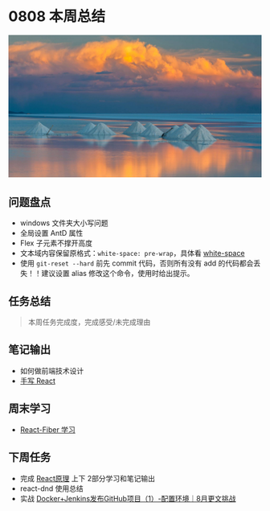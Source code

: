 
# 0808 本周总结

![](./bg-imgs/0808.jpg)

## 问题盘点

- windows 文件夹大小写问题
- 全局设置 AntD 属性
- Flex 子元素不撑开高度
- 文本域内容保留原格式：`white-space: pre-wrap`，具体看 [white-space](https://developer.mozilla.org/zh-CN/docs/Web/CSS/white-space)
- 使用 `git-reset --hard` 前先 commit 代码，否则所有没有 add 的代码都会丢失！！建议设置 alias 修改这个命令，使用时给出提示。 

## 任务总结
> 本周任务完成度，完成感受/未完成理由

## 笔记输出

- 如何做前端技术设计
- [手写 React](https://github.com/Jsmond2016/react-source)

## 周末学习

- [React-Fiber 学习](https://www.bilibili.com/video/BV1Z54y1Q7Up)


## 下周任务

- 完成 [React原理](https://www.bilibili.com/video/BV1Z54y1Q7Up) 上下 2部分学习和笔记输出
- react-dnd 使用总结
- 实战 [Docker+Jenkins发布GitHub项目（1）-配置环境｜8月更文挑战](https://juejin.cn/post/6991303151051603999)